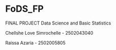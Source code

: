 # FoDS_FP
FINAL PROJECT Data Science and Basic Statistics

Chellshe Love Simrochelle - 2502043040

Raissa Azaria - 2502005805
